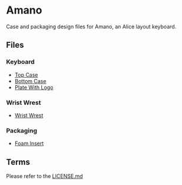 # Amano 
Case and packaging design files for Amano, an Alice layout keyboard. 
## Files  
### Keyboard  
* [Top Case](./Top%20Case.step) 
* [Bottom Case](./Bottom%20Case.step)
* [Plate With Logo](./Plate%20With%20Logo.step)

### Wrist Wrest 
* [Wrist Wrest](./Wrist%20Rest.step)
### Packaging 
* [Foam Insert](./Foam%20Insert.step)
## Terms
Please refer to the [LICENSE.md](./LICENSE.md)
